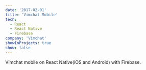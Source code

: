 ```yaml
---
date: '2017-02-01'
title: 'Vimchat Mobile'
tech:
  - React
  - React Native
  - Firebase
company: 'Vimchat'
showInProjects: true
show: false
---
```


Vimchat mobile on React Native(iOS and Android) with Firebase.
